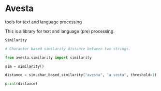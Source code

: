 # Avesta
tools for text and language processing


This is a library for text and language (pre) processing.


```Python
Similarity

# Character based similarity distance between two strings. 

from avesta.similarity import similarity

sim = similarity()

distance = sim.char_based_similarity("avesta", "a vesta", threshold=1)

print(distance)

````
